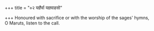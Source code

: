 +++
title = "०२ यज्ञैर्वा यज्ञवाहसो"

+++
Honoured with sacrifice or with the worship of the sages' hymns,  
     O Maruts, listen to the call.